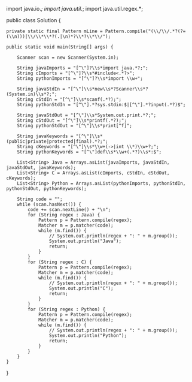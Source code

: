import java.io.*;
import java.util.*;
import java.util.regex.*;

public class Solution {

    private static final Pattern mLine = Pattern.compile("(\\/\\/.*?(?=(\\n)))|\\/\\*\\*?(.|\n)*?\\*?\\*\\/");

    public static void main(String[] args) {

        Scanner scan = new Scanner(System.in);

        String javaImports = "[^\"]?\\s*import java.*?;";
        String cImports = "[^\"]?\\s*#include<.*?>";
        String pythonImports = "[^\"]?\\s*import \\w+";

        String javaStdIn = "[^\"]\\s*new\\s*?Scanner\\s*?(System.in)\\s*?;";
        String cStdIn = "[^\"]\\s*scanf(.*?);";
        String pythonStdIn = "[^\"].*?sys.stdin:$|[^\"].*?input(.*?)$";

        String javaStdOut = "[^\"]\\s*System.out.print.*?;";
        String cStdOut = "[^\"]\\s*printf(.*?);";
        String pythonStdOut = "[^\"]\\s*print[^f]";

        String javaKeywords = "[^\"]\\s*(public|private|protected|final).*?;";
        String cKeywords = "[^\"]\\s*\\w+(->|int \\*)\\w+?;";
        String pythonKeywords = "[^\"]def\\s*\\w+(.*?)\\s*:$";

        List<String> Java = Arrays.asList(javaImports, javaStdIn, javaStdOut, javaKeywords);
        List<String> C = Arrays.asList(cImports, cStdIn, cStdOut, cKeywords);
        List<String> Python = Arrays.asList(pythonImports, pythonStdIn, pythonStdOut, pythonKeywords);

        String code = "";
        while (scan.hasNext()) {
            code += scan.nextLine() + "\n";
            for (String regex : Java) {
                Pattern p = Pattern.compile(regex);
                Matcher m = p.matcher(code);
                while (m.find()) {
                    // System.out.println(regex + ": " + m.group());
                    System.out.println("Java");
                    return;
                }
            }
            for (String regex : C) {
                Pattern p = Pattern.compile(regex);
                Matcher m = p.matcher(code);
                while (m.find()) {
                    // System.out.println(regex + ": " + m.group());
                    System.out.println("C");
                    return;
                }
            }
            for (String regex : Python) {
                Pattern p = Pattern.compile(regex);
                Matcher m = p.matcher(code);
                while (m.find()) {
                    // System.out.println(regex + ": " + m.group());
                    System.out.println("Python");
                    return;
                }
            }
        }
    }
}